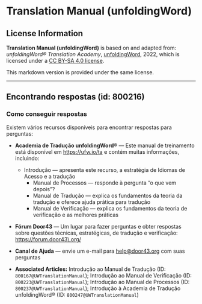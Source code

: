 # Translation Manual (unfoldingWord)

## License Information

**Translation Manual (unfoldingWord)** is based on and adapted from: _unfoldingWord® Translation Academy_, [unfoldingWord](https://unfoldingword.org/utw), 2022, which is licensed under a [CC BY-SA 4.0 license](https://creativecommons.org/licenses/by-sa/4.0/legalcode.en).

This markdown version is provided under the same license.



--------------------------------

## Encontrando respostas (id: 800216)

### Como conseguir respostas

Existem vários recursos disponíveis para encontrar respostas para perguntas:

* **Academia de Tradução unfoldingWord®** — Este manual de treinamento está disponível em https://ufw.io/ta e contém muitas informações, incluindo:

    + Introdução — apresenta este recurso, a estratégia de Idiomas de Acesso e a tradução
        + Manual de Processos — responde à pergunta “o que vem depois”?
        + Manual de Tradução — explica os fundamentos da teoria da tradução e oferece ajuda prática para tradução
        + Manual de Verificação — explica os fundamentos da teoria de verificação e as melhores práticas
* **Fórum Door43** — Um lugar para fazer perguntas e obter respostas sobre questões técnicas, estratégicas, de tradução e verificação: https://forum.door43\.org/
* **Canal de Ajuda** — envie um e\-mail para [help@door43\.org](mailto:help@door43.org) com suas perguntas

* **Associated Articles:** Introdução ao Manual de Tradução (ID: `800167@UWTranslationManual`); Introdução ao Manual de Verificação (ID: `800223@UWTranslationManual`); Introdução ao Manual de Processos (ID: `800237@UWTranslationManual`); Introdução à Academia de Tradução unfoldingWord® (ID: `800247@UWTranslationManual`)


